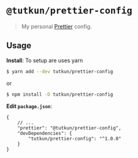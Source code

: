 # `@tutkun/prettier-config`

> My personal [Prettier](https://prettier.io) config.

## Usage

**Install**:
To setup are uses yarn

```bash
$ yarn add --dev tutkun/prettier-config
```

or

```bash
$ npm install -D tutkun/prettier-config
```

**Edit `package.json`**:

```jsonc
{
	// ...
	"prettier": "@tutkun/prettier-config",
	"devDependencies": {
		"tutkun/prettier-config": "^1.0.0"
	}
}
```

